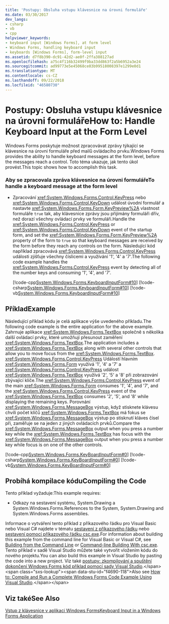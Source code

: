 ```yaml
---
title: 'Postupy: Obsluha vstupu klávesnice na úrovni formuláře'
ms.date: 03/30/2017
dev_langs:
- csharp
- vb
- cpp
helpviewer_keywords:
- keyboard input [Windows Forms], at form level
- Windows Forms, handling keyboard input
- keyboards [Windows Forms], form-level input
ms.assetid: d7f8b390-dc91-42d2-ae0f-2ffa388127ad
ms.openlocfilehash: a75c4f116b32499f9ba33dd863f2a5b6952a3e24
ms.sourcegitcommit: ad99773e5e45068ce03b99518008397e1299e0d1
ms.translationtype: MT
ms.contentlocale: cs-CZ
ms.lasthandoff: 09/22/2018
ms.locfileid: "46580730"
---
```

# <a name="how-to-handle-keyboard-input-at-the-form-level"></a><span data-ttu-id="f4690-102">Postupy: Obsluha vstupu klávesnice na úrovni formuláře</span><span class="sxs-lookup"><span data-stu-id="f4690-102">How to: Handle Keyboard Input at the Form Level</span></span>
<span data-ttu-id="f4690-103">Windows Forms poskytuje možnost zpracovávat zprávy týkající se klávesnice na úrovni formuláře před mailů ovládacího prvku.</span><span class="sxs-lookup"><span data-stu-id="f4690-103">Windows Forms provides the ability to handle keyboard messages at the form level, before the messages reach a control.</span></span> <span data-ttu-id="f4690-104">Toto téma ukazuje, jak tento úkol provést.</span><span class="sxs-lookup"><span data-stu-id="f4690-104">This topic shows how to accomplish this task.</span></span>  
  
### <a name="to-handle-a-keyboard-message-at-the-form-level"></a><span data-ttu-id="f4690-105">Aby se zpracovala zpráva klávesnice na úrovni formuláře</span><span class="sxs-lookup"><span data-stu-id="f4690-105">To handle a keyboard message at the form level</span></span>  
  
-   <span data-ttu-id="f4690-106">Zpracování <xref:System.Windows.Forms.Control.KeyPress> nebo <xref:System.Windows.Forms.Control.KeyDown> událost úvodní formulář a nastavte <xref:System.Windows.Forms.Form.KeyPreview%2A> vlastnost formuláře `true` tak, aby klávesnice zprávy jsou přijímány formuláři dřív, než dorazí všechny ovládací prvky ve formuláři.</span><span class="sxs-lookup"><span data-stu-id="f4690-106">Handle the <xref:System.Windows.Forms.Control.KeyPress> or <xref:System.Windows.Forms.Control.KeyDown> event of the startup form, and set the <xref:System.Windows.Forms.Form.KeyPreview%2A> property of the form to `true` so that keyboard messages are received by the form before they reach any controls on the form.</span></span> <span data-ttu-id="f4690-107">Následující kód například zpracovává <xref:System.Windows.Forms.Control.KeyPress> události zjišťuje všechny číslicemi a využívání '1', '4' a '7'.</span><span class="sxs-lookup"><span data-stu-id="f4690-107">The following code example handles the <xref:System.Windows.Forms.Control.KeyPress> event by detecting all of the number keys and consuming '1', '4', and '7'.</span></span>  
  
     [!code-cpp[System.Windows.Forms.KeyboardInputForm#10](../../../samples/snippets/cpp/VS_Snippets_Winforms/System.Windows.Forms.KeyboardInputForm/cpp/form1.cpp#10)]
     [!code-csharp[System.Windows.Forms.KeyboardInputForm#10](../../../samples/snippets/csharp/VS_Snippets_Winforms/System.Windows.Forms.KeyboardInputForm/CS/form1.cs#10)]
     [!code-vb[System.Windows.Forms.KeyboardInputForm#10](../../../samples/snippets/visualbasic/VS_Snippets_Winforms/System.Windows.Forms.KeyboardInputForm/VB/form1.vb#10)]  
  
## <a name="example"></a><span data-ttu-id="f4690-108">Příklad</span><span class="sxs-lookup"><span data-stu-id="f4690-108">Example</span></span>  
 <span data-ttu-id="f4690-109">Následující příklad kódu je celá aplikace výše uvedeného příkladu.</span><span class="sxs-lookup"><span data-stu-id="f4690-109">The following code example is the entire application for the above example.</span></span> <span data-ttu-id="f4690-110">Zahrnuje aplikace <xref:System.Windows.Forms.TextBox> společně s několika další ovládací prvky, které umožňují přesunout zaměření <xref:System.Windows.Forms.TextBox>.</span><span class="sxs-lookup"><span data-stu-id="f4690-110">The application includes a <xref:System.Windows.Forms.TextBox> along with several other controls that allow you to move focus from the <xref:System.Windows.Forms.TextBox>.</span></span> <span data-ttu-id="f4690-111"><xref:System.Windows.Forms.Control.KeyPress> Událostí hlavním <xref:System.Windows.Forms.Form> využívá '1', '4' a '7' a <xref:System.Windows.Forms.Control.KeyPress> událost <xref:System.Windows.Forms.TextBox> využívá '2', '5' a '8' při zobrazování zbývající klíče.</span><span class="sxs-lookup"><span data-stu-id="f4690-111">The <xref:System.Windows.Forms.Control.KeyPress> event of the main <xref:System.Windows.Forms.Form> consumes '1', '4', and '7', and the <xref:System.Windows.Forms.Control.KeyPress> event of the <xref:System.Windows.Forms.TextBox> consumes '2', '5', and '8' while displaying the remaining keys.</span></span> <span data-ttu-id="f4690-112">Porovnání <xref:System.Windows.Forms.MessageBox> výstup, když stisknete klávesu chvíli počet klíčů <xref:System.Windows.Forms.TextBox> má fokus se <xref:System.Windows.Forms.MessageBox> výstup po stisknutí kláves čísel při, zaměřuje se na jeden z jiných ovládacích prvků.</span><span class="sxs-lookup"><span data-stu-id="f4690-112">Compare the <xref:System.Windows.Forms.MessageBox> output when you press a number key while the <xref:System.Windows.Forms.TextBox> has focus with the <xref:System.Windows.Forms.MessageBox> output when you press a number key while focus is on one of the other controls.</span></span>  
  
 [!code-cpp[System.Windows.Forms.KeyBoardInputForm#0](../../../samples/snippets/cpp/VS_Snippets_Winforms/System.Windows.Forms.KeyboardInputForm/cpp/form1.cpp#0)]
 [!code-csharp[System.Windows.Forms.KeyBoardInputForm#0](../../../samples/snippets/csharp/VS_Snippets_Winforms/System.Windows.Forms.KeyboardInputForm/CS/form1.cs#0)]
 [!code-vb[System.Windows.Forms.KeyBoardInputForm#0](../../../samples/snippets/visualbasic/VS_Snippets_Winforms/System.Windows.Forms.KeyboardInputForm/VB/form1.vb#0)]  
  
## <a name="compiling-the-code"></a><span data-ttu-id="f4690-113">Probíhá kompilace kódu</span><span class="sxs-lookup"><span data-stu-id="f4690-113">Compiling the Code</span></span>  
 <span data-ttu-id="f4690-114">Tento příklad vyžaduje:</span><span class="sxs-lookup"><span data-stu-id="f4690-114">This example requires:</span></span>  
  
-   <span data-ttu-id="f4690-115">Odkazy na sestavení systému, System.Drawing a System.Windows.Forms.</span><span class="sxs-lookup"><span data-stu-id="f4690-115">References to the System, System.Drawing and System.Windows.Forms assemblies.</span></span>  
  
 <span data-ttu-id="f4690-116">Informace o vytváření tento příklad z příkazového řádku pro Visual Basic nebo Visual C# najdete v tématu [sestavení z příkazového řádku](~/docs/visual-basic/reference/command-line-compiler/building-from-the-command-line.md) nebo [sestavení pomocí příkazového řádku csc.exe](~/docs/csharp/language-reference/compiler-options/command-line-building-with-csc-exe.md).</span><span class="sxs-lookup"><span data-stu-id="f4690-116">For information about building this example from the command line for Visual Basic or Visual C#, see [Building from the Command Line](~/docs/visual-basic/reference/command-line-compiler/building-from-the-command-line.md) or [Command-line Building With csc.exe](~/docs/csharp/language-reference/compiler-options/command-line-building-with-csc-exe.md).</span></span> <span data-ttu-id="f4690-117">Tento příklad v sadě Visual Studio můžete také vytvořit vložením kódu do nového projektu.</span><span class="sxs-lookup"><span data-stu-id="f4690-117">You can also build this example in Visual Studio by pasting the code into a new project.</span></span>  <span data-ttu-id="f4690-118">Viz také [postupy: zkompilování a spuštění dokončení Windows Forms kód příklad pomocí sady Visual Studio](https://msdn.microsoft.com/library/Bb129228\(v=vs.110\)).</span><span class="sxs-lookup"><span data-stu-id="f4690-118">Also see [How to: Compile and Run a Complete Windows Forms Code Example Using Visual Studio](https://msdn.microsoft.com/library/Bb129228\(v=vs.110\)).</span></span>  
  
## <a name="see-also"></a><span data-ttu-id="f4690-119">Viz také</span><span class="sxs-lookup"><span data-stu-id="f4690-119">See Also</span></span>  
 [<span data-ttu-id="f4690-120">Vstup z klávesnice v aplikaci Windows Forms</span><span class="sxs-lookup"><span data-stu-id="f4690-120">Keyboard Input in a Windows Forms Application</span></span>](../../../docs/framework/winforms/keyboard-input-in-a-windows-forms-application.md)
